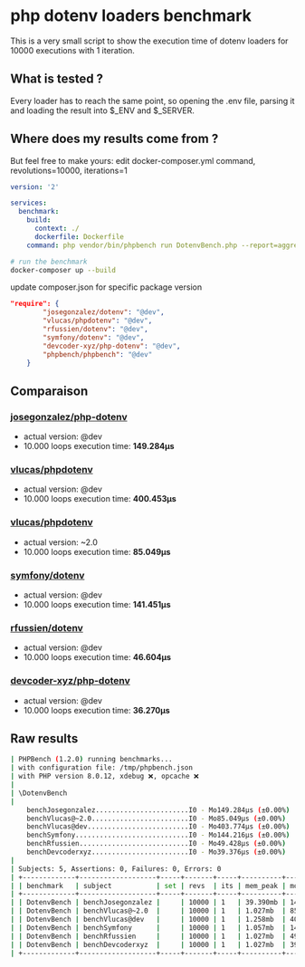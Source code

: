 # php dotenv loaders benchmark

This is a very small script to show the execution time of dotenv loaders for 10000 executions with 1 iteration.

## What is tested ?

Every loader has to reach the same point, so opening the .env file, parsing it and loading the result into $_ENV and $_SERVER.

## Where does my results come from ?

But feel free to make yours:
edit docker-composer.yml command, revolutions=10000, iterations=1
```yaml
version: '2'

services:
  benchmark:
    build:
      context: ./
      dockerfile: Dockerfile
    command: php vendor/bin/phpbench run DotenvBench.php --report=aggregate --revs=10000 --iterations=1
```
```bash
# run the benchmark
docker-composer up --build
```
update composer.json for specific package version
```json
"require": {
        "josegonzalez/dotenv": "@dev",
        "vlucas/phpdotenv": "@dev",
        "rfussien/dotenv": "@dev",
        "symfony/dotenv": "@dev",
        "devcoder-xyz/php-dotenv": "@dev",
        "phpbench/phpbench": "@dev"
    }
```

## Comparaison

### [josegonzalez/php-dotenv](https://github.com/josegonzalez/php-dotenv)
 - actual version: @dev
 - 10.000 loops execution time: **149.284μs**

### [vlucas/phpdotenv](https://github.com/vlucas/phpdotenv)
 - actual version: @dev
 - 10.000 loops execution time: **400.453μs**

### [vlucas/phpdotenv](https://github.com/vlucas/phpdotenv)
 - actual version: ~2.0
 - 10.000 loops execution time: **85.049μs**

### [symfony/dotenv](https://github.com/symfony/dotenv)
 - actual version: @dev
 - 10.000 loops execution time: **141.451μs**

### [rfussien/dotenv](https://github.com/rfussien/dotenv)
 - actual version: @dev
 - 10.000 loops execution time: **46.604μs**

### [devcoder-xyz/php-dotenv](https://github.com/devcoder-xyz/php-dotenv)
 - actual version: @dev
 - 10.000 loops execution time: **36.270μs**

## Raw results

```bash
| PHPBench (1.2.0) running benchmarks...
| with configuration file: /tmp/phpbench.json
| with PHP version 8.0.12, xdebug ❌, opcache ❌
|
| \DotenvBench
|
    benchJosegonzalez.......................I0 - Mo149.284μs (±0.00%)
    benchVlucas@~2.0........................I0 - Mo85.049μs (±0.00%)
    benchVlucas@dev.........................I0 - Mo403.774μs (±0.00%)
    benchSymfony............................I0 - Mo144.216μs (±0.00%)
    benchRfussien...........................I0 - Mo49.428μs (±0.00%)
    benchDevcoderxyz........................I0 - Mo39.376μs (±0.00%)
|
| Subjects: 5, Assertions: 0, Failures: 0, Errors: 0
| +-------------+-------------------+-----+-------+-----+----------+-----------+--------+
| | benchmark   | subject           | set | revs  | its | mem_peak | mode      | rstdev |
| +-------------+-------------------+-----+-------+-----+----------+-----------+--------+
| | DotenvBench | benchJosegonzalez |     | 10000 | 1   | 39.390mb | 149.284μs | ±0.00% |
| | DotenvBench | benchVlucas@~2.0  |     | 10000 | 1   | 1.027mb  | 85.049μs  | ±0.00% |
| | DotenvBench | benchVlucas@dev   |     | 10000 | 1   | 1.258mb  | 403.774μs | ±0.00% |
| | DotenvBench | benchSymfony      |     | 10000 | 1   | 1.057mb  | 144.216μs | ±0.00% |
| | DotenvBench | benchRfussien     |     | 10000 | 1   | 1.027mb  | 49.428μs  | ±0.00% |
| | DotenvBench | benchDevcoderxyz  |     | 10000 | 1   | 1.027mb  | 39.376μs  | ±0.00% |
| +-------------+-------------------+-----+-------+-----+----------+-----------+--------+
```
